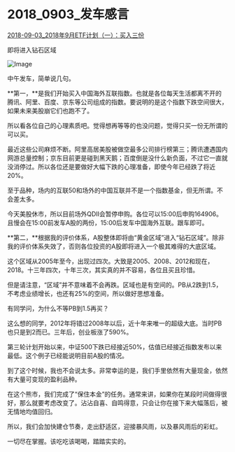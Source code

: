 # 2018_0903_发车感言

[2018-09-03_2018年9月ETF计划（一）：买入三份](https://mp.weixin.qq.com/s?__biz=MzIwMTIzNDMwNA==&mid=2653408918&idx=1&sn=a019243dff5720fb4fa66803673310b9&chksm=8d226c79ba55e56faf1dd7bce487c96cb58f38075ff7255011644d3e821e1d4a55e6e9a464de&scene=27#wechat_redirect)






即将进入钻石区域



![Image](https://mmbiz.qpic.cn/mmbiz_png/SEPick5M9xjP0SVic9yngc7VMYRKo6lYrk0Sx0E0AatW0er2b0rN1eeJibRGZBY2Poyt4VTs20TibQSU7x7z8WLHicA/640?wx_fmt=png&tp=webp&wxfrom=5&wx_lazy=1&wx_co=1)

中午发车，简单说几句。



**第一，**是我们开始买入中国海外互联指数。也就是各位每天生活都离不开的腾讯、阿里、百度、京东等公司组成的指数。要说明的是这个指数下跌空间很大，如果未来美股崩它们也跑不了。



所以看各位自己的心理素质吧。觉得想再等等的也没问题，觉得只买一份无所谓的可以买。



最近这些公司麻烦不断。阿里高居美股被做空最多公司排行榜第三；腾讯遭遇国内网游总量控制；京东目前更是碰到黑天鹅；百度倒是没什么新负面，不过它一直就没消停过。所以各位还是要做好大幅下跌的心理准备，即使今年已经跌了将近20%。



至于品种，场内的互联50和场外的中国互联并不是一个指数基金，但无所谓。不会差太多。



今天美股休市，所以目前场外QDII会暂停申购。各位可以15:00后申购164906。且慢会在15:00前发车A股的两份，15:00后发车中国海外互联。跟车即可。



**第二，**根据我的评价体系，A股整体即将由“黄金区域”进入“钻石区域”。除非我的评价体系失效了，否则各位投资的A股即将进入一个极其难得的大底区域。



这个区域从2005年至今，出现过四次。大致是2005、2008、2012和现在，2018。十三年四次，十年三次，其实真的并不容易，各位且买且珍惜。



但是请注意，“区域”并不意味着不会再跌。区域也是有空间的。PB从2跌到1.5，不考虑业绩增长，也还有25%的空间，所以做好思想准备。



有同学问，为什么不等PB到1.5再买？



这么想的同学，2012年将错过2008年以后，近十年来唯一的超级大底。当时PB也只是到2而已。三年后，创业板涨了590%。





第三轮计划开始以来，中证500下跌已经接近50%，估值已经接近指数发布以来最低。这个例子已经能说明目前A股的情况。



到了这个时候，我也不会说太多。非常幸运的是，我们手里依然有大量现金，依然有大量可变现的盈利品种。





在这个熊市，我们完成了“保住本金”的任务。通常来讲，如果你在某段时间做得很好，那么就要考虑改变了。沾沾自喜、自鸣得意，只会让你在接下来大幅落后，被无情地均值回归。



所以，我们会加快建仓节奏，走出舒适区，迎接暴风雨，以及暴风雨后的彩虹。



一切尽在掌握。该吃吃该喝喝，踏踏实实的。